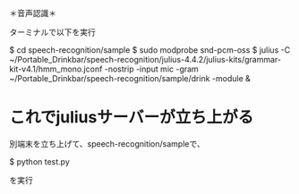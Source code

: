 ＊音声認識＊

ターミナルで以下を実行

$ cd speech-recognition/sample
$ sudo modprobe snd-pcm-oss
$ julius -C ~/Portable_Drinkbar/speech-recognition/julius-4.4.2/julius-kits/grammar-kit-v4.1/hmm_mono.jconf -nostrip -input mic -gram ~/Portable_Drinkbar/speech-recognition/sample/drink -module &

# これでjuliusサーバーが立ち上がる

別端末を立ち上げて、speech-recognition/sampleで、

$ python test.py

を実行